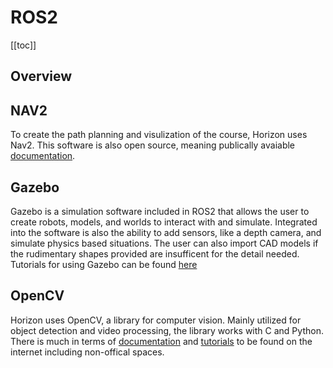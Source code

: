 # ROS2

[[toc]]

## Overview 


## NAV2 

To create the path planning and visulization of the course, Horizon uses Nav2. This software is also open source, meaning publically avaiable [documentation](https://navigation.ros.org/).

## Gazebo

Gazebo is a simulation software included in ROS2 that allows the user to create robots, models, and worlds to interact with and simulate. Integrated into the software is also the ability to add sensors, like a depth camera, and simulate physics based situations. The user can also import CAD models if the rudimentary shapes provided are insufficent for the detail needed. Tutorials for using Gazebo can be found [here](https://classic.gazebosim.org/tutorials)

## OpenCV

Horizon uses OpenCV, a library for computer vision. Mainly utilized for object detection and video processing, the library works with C and Python. There is much in terms of [documentation](https://docs.opencv.org/) and [tutorials](https://docs.opencv.org/4.x/d9/df8/tutorial_root.html) to be found on the internet including non-offical spaces.

